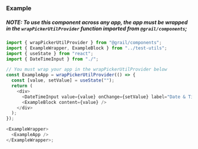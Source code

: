 ### Example

##### NOTE: To use this component across any app, the app must be wrapped in the `wrapPickerUtilProvider` function imported from `@grail/components`;

```js
import { wrapPickerUtilProvider } from "@grail/components";
import { ExampleWrapper, ExampleBlock } from "../test-utils";
import { useState } from "react";
import { DateTimeInput } from "./";

// You must wrap your app in the wrapPickerUtilProvider below
const ExampleApp = wrapPickerUtilProvider(() => {
  const [value, setValue] = useState("");
  return (
    <div>
      <DateTimeInput value={value} onChange={setValue} label="Date & Time" />
      <ExampleBlock content={value} />
    </div>
  );
});

<ExampleWrapper>
  <ExampleApp />
</ExampleWrapper>;
```
